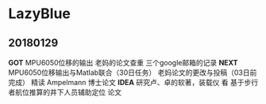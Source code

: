 # LazyBlue

## 20180129
**GOT**
MPU6050位移的输出
老妈的论文查重
三个google邮箱的记录
**NEXT**
MPU6050位移输出与Matlab联合（30日任务）
老妈论文的更改与投稿（03日前完成）
精读 Ampelmann 博士论文
**IDEA**
研究卢、卓的软著，装载仪
看 基于步行者航位推算的井下人员辅助定位 论文
